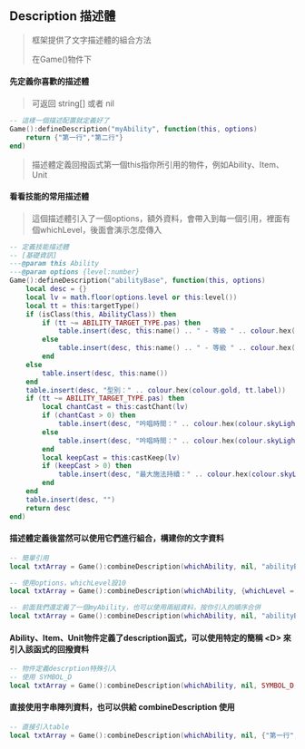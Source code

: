 ## Description 描述體

> 框架提供了文字描述體的組合方法
>
> 在Game()物件下

#### 先定義你喜歡的描述體

> 可返回 string[] 或者 nil

```lua
-- 這樣一個描述配置就定義好了
Game():defineDescription("myAbility", function(this, options)
    return {"第一行","第二行"}
end)
```

> 描述體定義回撥函式第一個this指你所引用的物件，例如Ability、Item、Unit

#### 看看技能的常用描述體

> 這個描述體引入了一個options，額外資料，會帶入到每一個引用，裡面有個whichLevel，後面會演示怎麼傳入

```lua
-- 定義技能描述體
-- [基礎資訊]
---@param this Ability
---@param options {level:number}
Game():defineDescription("abilityBase", function(this, options)
    local desc = {}
    local lv = math.floor(options.level or this:level())
    local tt = this:targetType()
    if (isClass(this, AbilityClass)) then
        if (tt ~= ABILITY_TARGET_TYPE.pas) then
            table.insert(desc, this:name() .. " - 等級 " .. colour.hex(colour.gold, lv) .. "（" .. colour.hex(colour.gold, this:hotkey()) .. "）")
        else
            table.insert(desc, this:name() .. " - 等級 " .. colour.hex(colour.gold, lv))
        end
    else
        table.insert(desc, this:name())
    end
    table.insert(desc, "型別：" .. colour.hex(colour.gold, tt.label))
    if (tt ~= ABILITY_TARGET_TYPE.pas) then
        local chantCast = this:castChant(lv)
        if (chantCast > 0) then
            table.insert(desc, "吟唱時間：" .. colour.hex(colour.skyLight, chantCast .. " 秒"))
        else
            table.insert(desc, "吟唱時間：" .. colour.hex(colour.skyLight, "瞬間施法"))
        end
        local keepCast = this:castKeep(lv)
        if (keepCast > 0) then
            table.insert(desc, "最大施法持續：" .. colour.hex(colour.skyLight, keepCast .. " 秒"))
        end
    end
    table.insert(desc, "")
    return desc
end)
```

#### 描述體定義後當然可以使用它們進行組合，構建你的文字資料

```lua
-- 簡單引用
local txtArray = Game():combineDescription(whichAbility, nil, "abilityBase")

-- 使用options，whichLevel設10
local txtArray = Game():combineDescription(whichAbility, {whichLevel = 10}, "abilityBase")

-- 前面我們還定義了一個myAbility，也可以使用兩組資料，按你引入的順序合併
local txtArray = Game():combineDescription(whichAbility, nil, "abilityBase", "myAbility")
```

#### Ability、Item、Unit物件定義了description函式，可以使用特定的簡稱 &lt;D&gt; 來引入該函式的回撥資料

```lua
-- 物件定義descrption特殊引入
-- 使用 SYMBOL_D
local txtArray = Game():combineDescription(whichAbility, nil, SYMBOL_D, "abilityBase")
```

#### 直接使用字串陣列資料，也可以供給 combineDescription 使用

```lua
-- 直接引入table
local txtArray = Game():combineDescription(whichAbility, nil, {"第一行","第二行"})
```
